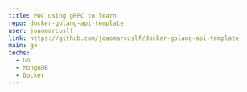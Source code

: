 ```yaml
---
title: POC using gRPC to learn
repo: docker-golang-api-template
user: joaomarcuslf
link: https://github.com/joaomarcuslf/docker-golang-api-template
main: go
techs:
  - Go
  - MongoDB
  - Docker
---
```

